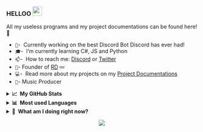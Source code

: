 ### HELLOO <a href="https://yungbeatz-carrd.co"><img src="https://media.giphy.com/media/hvRJCLFzcasrR4ia7z/giphy.gif" width="25px"></a>
All my useless programs and my project documentations can be found here! :rofl:

- `🏢`- &nbsp;Currently working on the best Discord Bot Discord has ever had!
- `🎓`- &nbsp;I’m currently learning C#, JS and Python
- `📫`- &nbsp;How to reach me: [Discord](https://discord.com/users/605760781664911380) or [Twitter](https://twitter.com/ily_yungbeatz)
- `👑`- Founder of [RD](http://relaxed-downtown.ml) 💤
- `💻`- &nbsp;Read more about my projects on my [Project Documentations](https://github.com/yungbeatz/My-Portfolios)
- `🎵`- Music Producer



<details>
  <summary><b>📈&nbsp;&nbsp;My GitHub Stats</b></summary>
  <br/>
  <p align="center"><br>
  <a href="https://github.com/yungbeatz">
    <img src="https://github-readme-stats.vercel.app/api?username=yungbeatz&show_icons=true&theme=dark"/>
     </a>
</details>
<details>
  <summary><b>📊&nbsp;&nbsp;Most used Languages</b></summary>
  <br/>
  <p align="center"><br>
 <p align="center"><br>
  <a href="https://github.com/yungbeatz">
    <img src="https://github-readme-stats.vercel.app/api/top-langs/?username=yungbeatz&theme=dark"/>
     </a>
  </p>
</details>
<details>
  <summary><b>👀&nbsp;&nbsp;What am I doing right now?</b></summary>
  <br/>
  <p align="center"><br>
 <p align="center"><br>
  <a href="https://discord.com/users/605760781664911380">
    <img src="https://lanyard-profile-readme.vercel.app/api/605760781664911380"/>
     </a>
  </p>
</details>
<p align="center">
  <img src="https://capsule-render.vercel.app/api?type=waving&color=gradient&height=60&section=footer"/>
</p>









 










